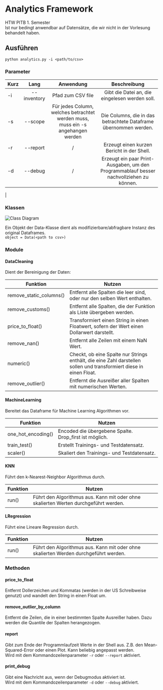 # Analytics Framework
HTW PITB 1. Semester \
Ist nur bedingt anwendbar auf Datensätze, die wir nicht in der Vorlesung behandelt haben.


## Ausführen
````
python analytics.py -i <path/to/csv>

````
### Parameter

| Kurz | Lang | Anwendung | Beschreibung |
|------|:----:|:---------:|:------------:|
| -i   | --inventory | Pfad zum CSV file | Gibt die Datei an, die eingelesen werden soll. |
| -s   | --scope | Für jedes Column, welches betrachtet werden muss, muss ein -s angehangen werden | Die Columns, die in das betrachtete Dataframe übernommen werden. |
| -r   | --report | / | Erzeugt einen kurzen Bericht in der Shell. |
| -d   | --debug | / | Erzeugt ein paar Print-Ausgaben, um den Programmablauf besser nachvollziehen zu können. |
|

### Klassen

![Class Diagram](http://www.plantuml.com/plantuml/proxy?src=https://raw.githubusercontent.com/christopherhans/analytics/master/UML/data.puml)

Ein Objekt der Data-Klasse dient als modifizierbare/abfragbare Instanz des original Dataframes. \
``object = Data(<path to csv>)``

### Module

#### DataCleaning
Dient der Bereinigung der Daten:

Funktion | Nutzen 
--- | ---
remove_static_columns() | Entfernt alle Spalten die leer sind, oder nur den selben Wert enthalten.
remove_customs() | Entfernt alle Spalten, die der Funktion als Liste übergeben werden.
price_to_float() | Transformiert einen String in einen Floatwert, sofern der Wert einen Dollarwert darstellt.
remove_nan() | Entfernt alle Zeilen mit einem NaN Wert.
numeric() | Checkt, ob eine Spalte nur Strings enthält, die eine Zahl darstellen sollen und transformiert diese in einen Float.
remove_outlier() | Entfernt die Ausreißer aller Spalten mit numerischen Werten.

#### MachineLearning
Bereitet das Dataframe für Machine Learning Algorithmen vor.

Funktion | Nutzen
--- | ---
one_hot_encoding() | Encoded die übergebene Spalte. Drop_first ist möglich.
train_test() | Erstellt Trainings- und Testdatensatz.
scaler() | Skaliert den Trainings- und Testdatensatz.

#### KNN
Führt den k-Nearest-Neighbor Algorithmus durch.

Funktion | Nutzen
--- | ---
run() | Führt den Algorithmus aus. Kann mit oder ohne skalierten Werten durchgeführt werden.

#### LRegression
Führt eine Lineare Regression durch.

Funktion | Nutzen
--- | ---
run() | Führt den Algorithmus aus. Kann mit oder ohne skalierten Werden durchgeführt werden.

### Methoden
#### price_to_float
Entfernt Dollerzeichen und Kommatas (werden in der US Schreibweise genutzt) und wandelt den String in einen Float um.

#### remove_outlier_by_column
Entfernt die Zeilen, die in einer bestimmten Spalte Ausreißer haben. Dazu werden die Quantile der Spalten herangezogen.

#### report
Gibt zum Ende der Programmlaufzeit Werte in der Shell aus. Z.B. den Mean-Squared-Error oder einen Plot.
Kann beliebig angepasst werden. \
Wird mit dem Kommandozeilenparameter ``-r`` oder `--report` aktiviert.

#### print_debug
Gibt eine Nachricht aus, wenn der Debugmodus aktiviert ist. \
Wird mit dem Kommandozeilenparameter ``-d`` oder `--debug` aktiviert.

